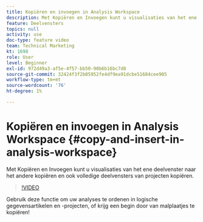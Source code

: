 ```yaml
---
title: Kopiëren en invoegen in Analysis Workspace
description: Met Kopiëren en Invoegen kunt u visualisaties van het ene deelvenster naar het andere kopiëren en ook volledige deelvensters van projecten kopiëren.
feature: Deelvensters
topics: null
activity: use
doc-type: feature video
team: Technical Marketing
kt: 1698
role: User
level: Beginner
exl-id: 972d49a3-af5e-4f57-bb50-90b6b16bc7d8
source-git-commit: 32424f3f2b05952fe4df9ea91dcbe51684cee905
workflow-type: tm+mt
source-wordcount: '76'
ht-degree: 1%

---
```


# Kopiëren en invoegen in Analysis Workspace {#copy-and-insert-in-analysis-workspace}

Met Kopiëren en Invoegen kunt u visualisaties van het ene deelvenster naar het andere kopiëren en ook volledige deelvensters van projecten kopiëren.

>[!VIDEO](https://video.tv.adobe.com/v/23230/?quality=12)

Gebruik deze functie om uw analyses te ordenen in logische gegevensartikelen en -projecten, of krijg een begin door van malplaatjes te kopiëren!

